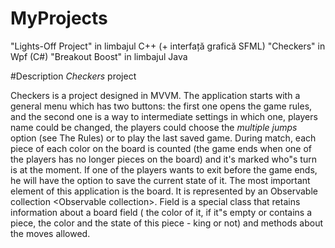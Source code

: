 # MyProjects
 
"Lights-Off Project" in limbajul C++ (+ interfață grafică SFML)
"Checkers" in Wpf (C#)
"Breakout Boost" in limbajul Java

#Description *Checkers* project

Checkers is a project designed in MVVM.
The application starts with a general menu which has two buttons: the first one opens the game rules, and the second one is a way to intermediate settings in which one, players name could be changed, the players could choose the *multiple jumps* option (see The Rules) or to play the last saved game.
During match, each piece of each color on the board is counted (the game ends when one of the players has no longer pieces on the board) and it's marked who"s turn is at the moment.
If one of the players wants to exit before the game ends, he will have the option to save the current state of it.
The most important element of this application is the board. It is represented by an Observable collection <Observable collection<Field>>. Field is a special class that retains information about a board field ( the color of it, if it"s empty or contains a piece, the color and the state of this piece - king or not) and methods about the moves allowed.
